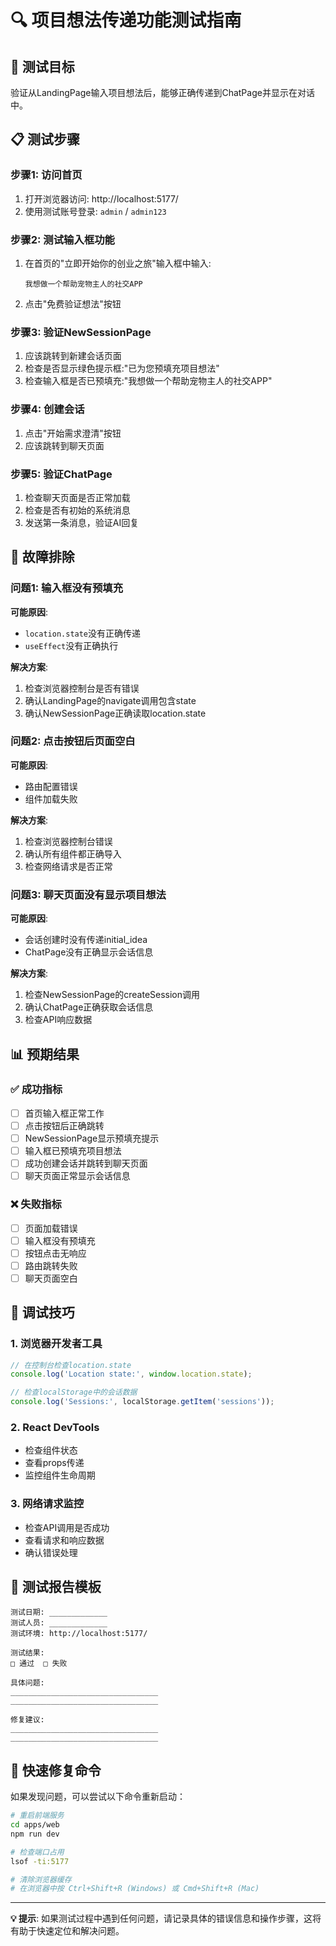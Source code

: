 # 🔍 项目想法传递功能测试指南

## 🎯 测试目标
验证从LandingPage输入项目想法后，能够正确传递到ChatPage并显示在对话中。

## 📋 测试步骤

### 步骤1: 访问首页
1. 打开浏览器访问: http://localhost:5177/
2. 使用测试账号登录: `admin` / `admin123`

### 步骤2: 测试输入框功能
1. 在首页的"立即开始你的创业之旅"输入框中输入:
   ```
   我想做一个帮助宠物主人的社交APP
   ```
2. 点击"免费验证想法"按钮

### 步骤3: 验证NewSessionPage
1. 应该跳转到新建会话页面
2. 检查是否显示绿色提示框:"已为您预填充项目想法"
3. 检查输入框是否已预填充:"我想做一个帮助宠物主人的社交APP"

### 步骤4: 创建会话
1. 点击"开始需求澄清"按钮
2. 应该跳转到聊天页面

### 步骤5: 验证ChatPage
1. 检查聊天页面是否正常加载
2. 检查是否有初始的系统消息
3. 发送第一条消息，验证AI回复

## 🔧 故障排除

### 问题1: 输入框没有预填充
**可能原因**: 
- `location.state`没有正确传递
- `useEffect`没有正确执行

**解决方案**:
1. 检查浏览器控制台是否有错误
2. 确认LandingPage的navigate调用包含state
3. 确认NewSessionPage正确读取location.state

### 问题2: 点击按钮后页面空白
**可能原因**:
- 路由配置错误
- 组件加载失败

**解决方案**:
1. 检查浏览器控制台错误
2. 确认所有组件都正确导入
3. 检查网络请求是否正常

### 问题3: 聊天页面没有显示项目想法
**可能原因**:
- 会话创建时没有传递initial_idea
- ChatPage没有正确显示会话信息

**解决方案**:
1. 检查NewSessionPage的createSession调用
2. 确认ChatPage正确获取会话信息
3. 检查API响应数据

## 📊 预期结果

### ✅ 成功指标
- [ ] 首页输入框正常工作
- [ ] 点击按钮后正确跳转
- [ ] NewSessionPage显示预填充提示
- [ ] 输入框已预填充项目想法
- [ ] 成功创建会话并跳转到聊天页面
- [ ] 聊天页面正常显示会话信息

### ❌ 失败指标
- [ ] 页面加载错误
- [ ] 输入框没有预填充
- [ ] 按钮点击无响应
- [ ] 路由跳转失败
- [ ] 聊天页面空白

## 🐛 调试技巧

### 1. 浏览器开发者工具
```javascript
// 在控制台检查location.state
console.log('Location state:', window.location.state);

// 检查localStorage中的会话数据
console.log('Sessions:', localStorage.getItem('sessions'));
```

### 2. React DevTools
- 检查组件状态
- 查看props传递
- 监控组件生命周期

### 3. 网络请求监控
- 检查API调用是否成功
- 查看请求和响应数据
- 确认错误处理

## 📝 测试报告模板

```
测试日期: _____________
测试人员: _____________
测试环境: http://localhost:5177/

测试结果:
□ 通过  □ 失败

具体问题:
_________________________________
_________________________________

修复建议:
_________________________________
_________________________________
```

## 🚀 快速修复命令

如果发现问题，可以尝试以下命令重新启动：

```bash
# 重启前端服务
cd apps/web
npm run dev

# 检查端口占用
lsof -ti:5177

# 清除浏览器缓存
# 在浏览器中按 Ctrl+Shift+R (Windows) 或 Cmd+Shift+R (Mac)
```

---

**💡 提示**: 如果测试过程中遇到任何问题，请记录具体的错误信息和操作步骤，这将有助于快速定位和解决问题。 